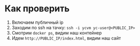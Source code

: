 # Как проверить

1. Включаем публичный ip
2. Заходим по ssh на тачку: `ssh -i ycvm yc-user@<PUBLIC_IP>`
3. Смотрим `docker ps`, видим наш контейнер
4. Идем `http://PUBLIC_IP/index.html`, видим наш сайт
